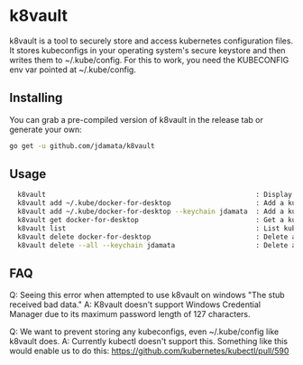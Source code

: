 # k8vault
k8vault is a tool to securely store and access kubernetes configuration files. It stores kubeconfigs in your operating system's secure keystore and then writes them to ~/.kube/config. For this to work, you need the KUBECONFIG env var pointed at ~/.kube/config.

## Installing
You can grab a pre-compiled version of k8vault in the release tab or generate your own:
```bash
go get -u github.com/jdamata/k8vault
```

## Usage
```bash
  k8vault                                                    : Display usage
  k8vault add ~/.kube/docker-for-desktop                     : Add a kubeconfig
  k8vault add ~/.kube/docker-for-desktop --keychain jdamata  : Add a kubeconfig to the jdamata keychain
  k8vault get docker-for-desktop                             : Get a kubeconfig named docker-for-desktop
  k8vault list                                               : List kubeconfigs
  k8vault delete docker-for-desktop                          : Delete a kubeconfig
  k8vault delete --all --keychain jdamata                    : Delete all kubeconfigs in the jdamata keychain
```


## FAQ

Q: Seeing this error when attempted to use k8vault on windows "The stub received bad data."
A: K8vault doesn't support Windows Credential Manager due to its maximum password length of 127 characters.

Q: We want to prevent storing any kubeconfigs, even ~/.kube/config like k8vault does.
A: Currently kubectl doesn't support this. Something like this would enable us to do this: https://github.com/kubernetes/kubectl/pull/590